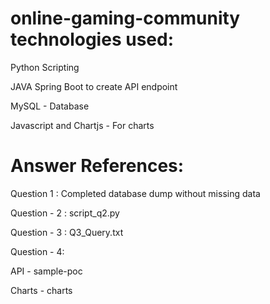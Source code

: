 # online-gaming-community technologies used:
Python Scripting 

JAVA Spring Boot to create API endpoint

MySQL - Database

Javascript and Chartjs - For charts


# Answer References:

Question 1 : Completed database dump without missing data

Question - 2 : script_q2.py

Question - 3 : Q3_Query.txt

Question - 4:

API - sample-poc

Charts - charts 
